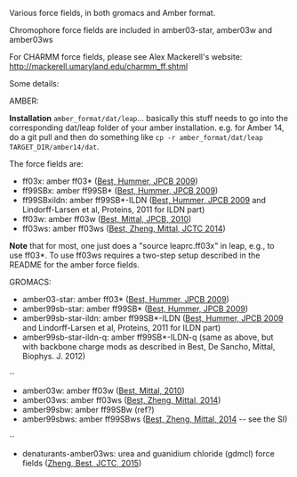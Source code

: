 
Various force fields, in both gromacs and Amber format.

Chromophore force fields are included in amber03-star, amber03w and amber03ws

For CHARMM force fields, please see Alex Mackerell's website:
http://mackerell.umaryland.edu/charmm_ff.shtml

Some details:

AMBER:

**Installation** `amber_format/dat/leap`... basically this stuff needs to go into the corresponding dat/leap folder of your amber installation.
e.g. for Amber 14, do a git pull and then do something like `cp -r amber_format/dat/leap TARGET_DIR/amber14/dat`.

The force fields are:

- ff03x: amber ff03* ([Best, Hummer, JPCB 2009](http://pubs.acs.org/doi/abs/10.1021/jp901540t))
- ff99SBx: amber ff99SB* ([Best, Hummer, JPCB 2009](http://pubs.acs.org/doi/abs/10.1021/jp901540t))
- ff99SBxildn: amber ff99SB*-ILDN ([Best, Hummer, JPCB 2009](http://pubs.acs.org/doi/abs/10.1021/jp901540t) and Lindorff-Larsen et al, Proteins, 2011 for ILDN part)
- ff03w: amber ff03w ([Best, Mittal, JPCB, 2010](https://www.ncbi.nlm.nih.gov/pubmed/20536262))
- ff03ws: amber ff03ws ([Best, Zheng, Mittal, JCTC 2014](https://www.ncbi.nlm.nih.gov/pubmed/25400522))

**Note** that for most, one just does a "source leaprc.ff03x" in leap, e.g., to use ff03*. To use ff03ws requires a
two-step setup described in the README for the amber force fields.

GROMACS:

- amber03-star: amber ff03* ([Best, Hummer, JPCB 2009](http://pubs.acs.org/doi/abs/10.1021/jp901540t))
- amber99sb-star: amber ff99SB* ([Best, Hummer, JPCB 2009](http://pubs.acs.org/doi/abs/10.1021/jp901540t))
- amber99sb-star-ildn: amber ff99SB*-ILDN ([Best, Hummer, JPCB 2009](http://pubs.acs.org/doi/abs/10.1021/jp901540t) and Lindorff-Larsen et al, Proteins, 2011 for ILDN part)
- amber99sb-star-ildn-q: amber ff99SB*-ILDN-q (same as above, but with backbone charge mods as described in Best, De Sancho, Mittal, Biophys. J. 2012)

⋅⋅  
- amber03w: amber ff03w ([Best, Mittal, 2010](https://www.ncbi.nlm.nih.gov/pubmed/20536262))
- amber03ws: amber ff03ws ([Best, Zheng, Mittal, 2014](https://www.ncbi.nlm.nih.gov/pubmed/25400522))
- amber99sbw: amber ff99SBw (ref?)
- amber99sbws: amber ff99SBws ([Best, Zheng, Mittal, 2014](https://www.ncbi.nlm.nih.gov/pubmed/25400522) -- see the SI)

⋅⋅ 
- denaturants-amber03ws: urea and guanidium chloride (gdmcl) force fields ([Zheng, Best, JCTC, 2015](http://pubs.acs.org/doi/abs/10.1021/acs.jctc.5b00778))
